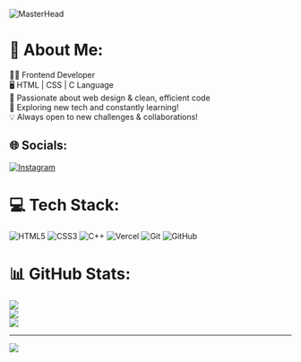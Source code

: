 ![MasterHead]([https://www.digitalsolutionservices.com/img/services/web%20development.gif](https://media.licdn.com/dms/image/v2/D4D12AQEZtPCuttD_iQ/article-cover_image-shrink_600_2000/article-cover_image-shrink_600_2000/0/1697453573297?e=2147483647&v=beta&t=C8ZqgMEYiC1QXlEpXf-8AarpVF48qhR7lAd0ZgrbQ7M))

# 💫 About Me:
👨‍💻 Frontend Developer<br>🖥️ HTML | CSS | C Language<br>🎨 Passionate about web design & clean, efficient code<br>🚀 Exploring new tech and constantly learning!<br>💡 Always open to new challenges & collaborations!


## 🌐 Socials:
[![Instagram](https://img.shields.io/badge/Instagram-%23E4405F.svg?logo=Instagram&logoColor=white)](https://instagram.com/bhavik_art3325) 

# 💻 Tech Stack:
![HTML5](https://img.shields.io/badge/html5-%23E34F26.svg?style=for-the-badge&logo=html5&logoColor=white) ![CSS3](https://img.shields.io/badge/css3-%231572B6.svg?style=for-the-badge&logo=css3&logoColor=white) ![C++](https://img.shields.io/badge/c++-%2300599C.svg?style=for-the-badge&logo=c%2B%2B&logoColor=white) ![Vercel](https://img.shields.io/badge/vercel-%23000000.svg?style=for-the-badge&logo=vercel&logoColor=white) ![Git](https://img.shields.io/badge/git-%23F05033.svg?style=for-the-badge&logo=git&logoColor=white) ![GitHub](https://img.shields.io/badge/github-%23121011.svg?style=for-the-badge&logo=github&logoColor=white)
# 📊 GitHub Stats:
![](https://github-readme-stats.vercel.app/api?username=Bhavik&theme=dark&hide_border=false&include_all_commits=false&count_private=false)<br/>
![](https://github-readme-streak-stats.herokuapp.com/?user=Bhavik&theme=dark&hide_border=false)<br/>
![](https://github-readme-stats.vercel.app/api/top-langs/?username=Bhavik&theme=dark&hide_border=false&include_all_commits=false&count_private=false&layout=compact)

---
[![](https://visitcount.itsvg.in/api?id=Bhavik&icon=0&color=0)](https://visitcount.itsvg.in)

<!-- Proudly created with GPRM ( https://gprm.itsvg.in ) -->

